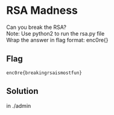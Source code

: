 # RSA Madness
Can you break the RSA? \
Note: Use python2 to run the rsa.py file \
Wrap the answer in flag format: enc0re{}

## Flag
```
enc0re{breakingrsaismostfun}
```

## Solution
in ./admin